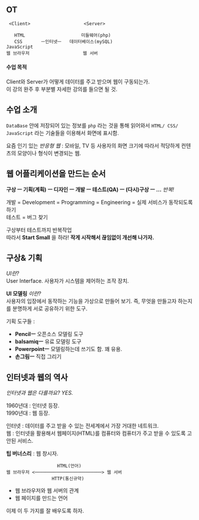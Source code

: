 ## OT
```
 <Client>                    <Server>  

   HTML                     미들웨어(php)   
   CSS       ㅡ인터넷ㅡ   데이터베이스(mySQL)
JavaScript                
웹 브라우저                    웹 서버
```

#### 수업 목적
Client와 Server가 어떻게 데이터를 주고 받으며 웹이 구동되는가.  
이 강의 완주 후 부분별 자세한 강의를 들으면 될 것.  

## 수업 소개
`DataBase` 안에 저장되어 있는 정보를 `php` 라는 것을 통해 읽어와서 `HTML/ CSS/ JavaScript` 라는 기술들을 이용해서 화면에 표시함.  

요즘 인기 있는 *반응형 웹* : 모바일, TV 등 사용자의 화면 크기에 따라서 적당하게 컨텐츠의 모양이나 형식이 변경되는 웹.  

## 웹 어플리케이션을 만드는 순서
**구상 ㅡ 기획(계획) ㅡ 디자인 ㅡ 개발 ㅡ 테스트(QA) ㅡ (다시)구상 ㅡ ...** *반복!*  

개발 = Development = Programming = Engineering = 실제 서비스가 동작되도록 하기  
테스트 = 버그 찾기  

구상부터 테스트까지 반복작업  
따라서 **Start Small** 을 하라! **작게 시작해서 끊임없이 개선해 나가자.**  

## 구상& 기획
*UI란?*  
User Interface. 사용자가 시스템을 제어하는 조작 장치.  

**UI 모델링** *이란?*  
사용자의 입장에서 동작하는 기능을 가상으로 만들어 보기. 즉, 무엇을 만들고자 하는지를 분명하게 서로 공유하기 위한 도구.  


기획 도구들 :  
- **Pencilㅡ** 오픈소스 모델링 도구  
- **balsamiqㅡ** 유료 모델링 도구  
- **Powerpointㅡ** 모델링하는데 쓰기도 함. 꽤 유용.  
- **손그림ㅡ** 직접 그리기  

## 인터넷과 웹의 역사
*인터넷과 웹은 다를까요?* *YES.*  

1960년대 : 인터넷 등장.  
1990년대 : 웹 등장.  

인터넷 : 데이터를 주고 받을 수 있는 전세계에서 가장 거대한 네트워크.  
웹 : 인터넷을 활용해서 웹페이지(HTML)를 컴퓨터와 컴퓨터가 주고 받을 수 있도록 고안된 서비스.  

**팁 버너스리** : 웹 창시자.  

```
                   HTML(언어)
웹 브라우저 <─────────────────────────> 웹 서버
                 HTTP(통신규약)
```

- 웹 브라우저와 웹 서버의 관계
- 웹 페이지를 만드는 언어


이제 이 두 가지를 잘 배우도록 하자.
